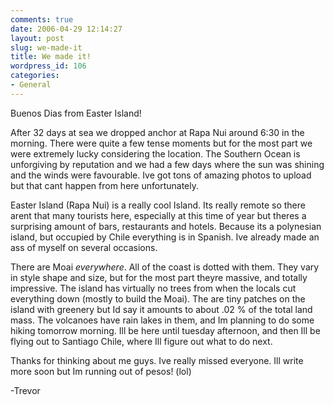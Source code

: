 ```yaml
---
comments: true
date: 2006-04-29 12:14:27
layout: post
slug: we-made-it
title: We made it!
wordpress_id: 106
categories:
- General
---
```


Buenos Dias from Easter Island!

After 32 days at sea we dropped anchor at Rapa Nui around 6:30 in the morning. There were quite a few tense moments but for the most part we were extremely lucky considering the location. The Southern Ocean is unforgiving by reputation and we had a few days where the sun was shining and the winds were favourable.
Ive got tons of amazing photos to upload but that cant happen from here unfortunately. 

Easter Island (Rapa Nui) is a really cool Island. Its really remote so there arent that many tourists here, especially at this time of year but theres a surprising amount of bars, restaurants and hotels. Because its a polynesian island, but occupied by Chile everything is in Spanish. Ive already made an ass of myself on several occasions.

There are Moai *everywhere*. All of the coast is dotted with them. They vary in style shape and size, but for the most part theyre massive, and totally impressive. The island has virtually no trees from when the locals cut everything down (mostly to build the Moai). The are tiny patches on the island with greenery but Id say it amounts to about .02 % of the total land mass. The volcanoes have rain lakes in them, and Im planning to do some hiking tomorrow morning. Ill be here until tuesday afternoon, and then Ill be flying out to Santiago Chile, where Ill figure out what to do next. 

Thanks for thinking about me guys. Ive really missed everyone. Ill write more soon but Im running out of pesos! (lol)

-Trevor
